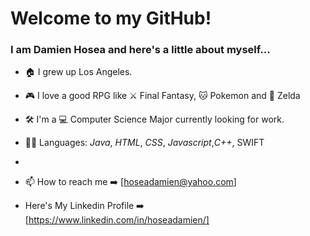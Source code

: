 # Welcome to my GitHub!
### I am Damien Hosea and here's a little about myself...
- 🏠 I grew up Los Angeles.

- 🎮 I love a good RPG like ⚔️ Final Fantasy, 🐱 Pokemon and 🏰 Zelda
- 🛠️ I'm a 💻 Computer Science Major currently looking for work.
- 👨‍💻 Languages: _Java_, _HTML_, _CSS_, _Javascript_,_C++_, SWIFT
- 

- 📫 How to reach me ➡️ [hoseadamien@yahoo.com]
- Here's My Linkedin Profile ➡️ [https://www.linkedin.com/in/hoseadamien/] 
<!---
Hosea1989/Hosea1989 is a ✨ special ✨ repository because its `README.md` (this file) appears on your GitHub profile.
You can click the Preview link to take a look at your changes.
--->
